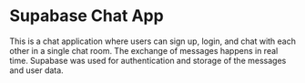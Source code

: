 # Supabase Chat App

This is a chat application where users can sign up, login, and chat with each other in a single chat room. The exchange of messages happens in real time. Supabase was used for authentication and storage of the messages and user data. 
